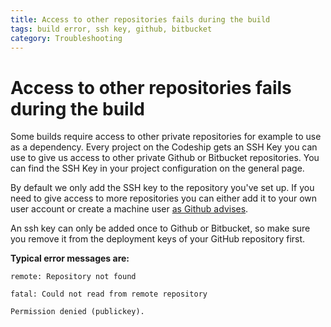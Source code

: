```yaml
---
title: Access to other repositories fails during the build
tags: build error, ssh key, github, bitbucket
category: Troubleshooting
---
```


# Access to other repositories fails during the build

Some builds require access to other private repositories for example to use as a dependency. Every project on the Codeship gets an SSH Key you can use to give us access to other private Github or Bitbucket repositories. You can find the SSH Key in your project configuration on the general page.

By default we only add the SSH key to the repository you've set up. If you need to give access to more repositories you can either add it to your own user account or create a machine user [as Github advises](https://help.github.com/articles/managing-deploy-keys).

An ssh key can only be added once to Github or Bitbucket, so make sure you remove it from the deployment keys of your GitHub repository first.

**Typical error messages are:**

~~~shell
remote: Repository not found
~~~

~~~shell
fatal: Could not read from remote repository
~~~

~~~shell
Permission denied (publickey).
~~~

